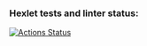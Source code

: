 ### Hexlet tests and linter status:
[![Actions Status](https://github.com/SerhioBonderas/frontend-project-44/actions/workflows/hexlet-check.yml/badge.svg)](https://github.com/SerhioBonderas/frontend-project-44/actions)